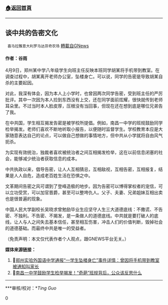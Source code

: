 ###  [:house:返回首頁](https://github.com/ourhimalayas/txt)
---

## 谈中共的告密文化
` 喜马拉雅意大利罗马达芬奇农场` [轉載自GNews](https://gnews.org/zh-hans/1108509/)

#### 作者：谷雨

4月9日，郑州某中学八年级学生向班主任反映本班同学胡某将手机带到教室。在调查过程中，胡某离开老师办公室，坠楼身亡。可以说，同学的告密是导致胡某自杀的主要起因。

对此，我深有体会，因为本人上小学时，也曾因两次同学告密，受到班主任的严厉批评。其中一次因为本人捡到东西没有上交，还在同学面前炫耀，很快就传到老师耳朵里。不过当时本人脸皮厚，压根没有当回事，但现在还在想到底是哪位兄弟告了我。

在中共国，学生相互揭发告密是被学校所提倡。例如，南昌一中学的班规鼓励同学检举揭发。老师们喜欢不断地听取小报告，以便随时监督学生。学校教育本应是大家随意表达自己的论点，可以做自己想做的事情地方，但中共从小学就将自由风气扼杀。

为实现有效统治，独裁者喜欢被统治者之间互相揭发检举，这在以前信息闭塞的社会，能够减少统治者获取信息的成本。

中共执政以来，倡导告密，让人人互相猜忌，互相敌视，互相告密，互相报复，结果是人人自危，造成老百姓生活在恐惧之中。

文革期间告密之风可谓到了登峰造极的地步。因为告密可以博得掌权者的宠信，可以立功受赏，可以加官晋爵，甚至可以整垮仇人。父子、夫妻、兄弟姐妹互相出卖也是很普遍的现象。

中国人民大学副校长吴晓求曾勉励毕业生应坚守人生三大道德底线：不撒谎、不告密、不独利。不告密、不揭发，是一条做人的道德底线。中共就是要打破人的底线，让人与人之间失去基本信任，甚至相互伤害，冲击人们的价值判断，毁掉社会的道德基础。而最终中共是唯一的受益者。

（免责声明：本文仅代表作者个人观点，跟GNEWS平台无关。）

**媒体来源链接：**

1. 🔗[郑州实验外国语中学通报“一学生坠楼身亡”事件详情：曾因将手机带到教室被通知叫家长](https://finance.sina.com.cn/tech/2021-04-15/doc-ikmxzfmk6850549.shtml)
2. 🔗[南昌一中学鼓励学生检举揭发！“奇葩”班规背后，公众该反思什么](https://k.sina.cn/article_2011075080_77de920802000tba8.html?from=news&amp;subch=onews)


* * *

***审核/校对：**Ting Guo*

0
